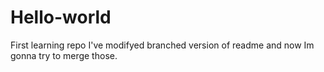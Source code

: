 # Hello-world
First learning repo
I've modifyed branched version of readme and now Im gonna try to merge those.
